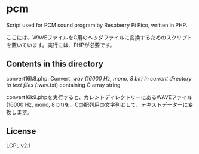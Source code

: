 # pcm
Script used for PCM sound program by Respberry Pi Pico, written in PHP.

ここには、WAVEファイルをC用のヘッダファイルに変換するためのスクリプトを置いています。実行には、PHPが必要です。

## Contents in this directory
convert16k8.php: Convert *.wav (16000 Hz, mono, 8 bit) in current directory to text files (*.wav.txt) containing C array string

convert16k9.phpを実行すると、カレントディレクトリーにあるWAVEファイル(16000 Hz, mono, 8 bit)を、Cの配列用の文字列として、テキストデーターに変換します。

## License
LGPL v2.1